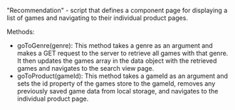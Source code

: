 "Recommendation" - script that defines a component page for displaying a list of games and navigating to their individual product pages.

Methods:
- goToGenre(genre): This method takes a genre as an argument and makes a GET request to the server to retrieve all games with that genre. It then updates the games array in the data object with the retrieved games and navigates to the search view page.
- goToProduct(gameId): This method takes a gameId as an argument and sets the id property of the games store to the gameId, removes any previously saved game data from local storage, and navigates to the individual product page.